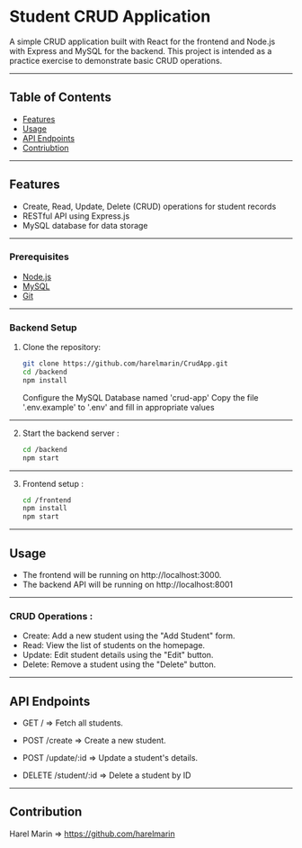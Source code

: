 # Student CRUD Application

A simple CRUD application built with React for the frontend and Node.js with Express and MySQL for the backend. This project is intended as a practice exercise to demonstrate basic CRUD operations.

---

## Table of Contents

- [Features](#features)
- [Usage](#usage)
- [API Endpoints](#api-endpoints)
- [Contriubtion](#contribution)
---


## Features

- Create, Read, Update, Delete (CRUD) operations for student records
- RESTful API using Express.js
- MySQL database for data storage

---

### Prerequisites

- [Node.js](https://nodejs.org/)
- [MySQL](https://www.mysql.com/)
- [Git](https://git-scm.com/)

--- 
### Backend Setup

1. Clone the repository:

   ```bash
   git clone https://github.com/harelmarin/CrudApp.git
   cd /backend
   npm install 
   ```

   Configure the MySQL Database named 'crud-app'
   Copy the file '.env.example' to '.env' and fill in appropriate values

---


2. Start the backend server :
   ```bash
   cd /backend
   npm start
    ```

---

3. Frontend setup :

   ```bash
   cd /frontend
   npm install
   npm start
    ```

---

## Usage

- The frontend will be running on http://localhost:3000.
- The backend API will be running on http://localhost:8001

---

### CRUD Operations :

- Create: Add a new student using the "Add Student" form.
- Read: View the list of students on the homepage.
- Update: Edit student details using the "Edit" button.
- Delete: Remove a student using the "Delete" button.

---

## API Endpoints 

- GET / => Fetch all students.

- POST /create => Create a new student.

- POST /update/:id => Update a student's details.

- DELETE /student/:id => Delete a student by ID

--- 

## Contribution

Harel Marin => https://github.com/harelmarin
   
  

   

